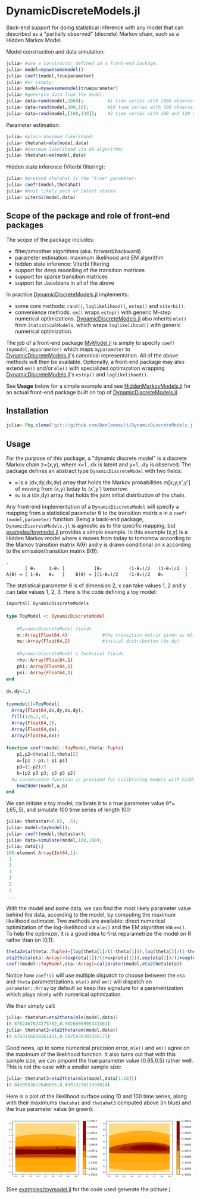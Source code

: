# DynamicDiscreteModels.jl

Back-end support for doing statistical inference with any model that can described as a "partially observed" (discrete) Markov chain, such as a Hidden Markov Model.


Model construction and data simulation:

~~~julia
julia> #use a constructor defined in a front-end package:
julia> model=myawesomemodel()
julia> coef!(model,trueparameter)
julia> #or simply:
julia> model=myawesomemodel(trueparameter)
julia> #generate data from the model:
julia> data=rand(model,1000);         #1 time series with 1000 observations
julia> data=rand(model,100,10);       #10 time series with 100 observations each
julia> data=rand(model,[100,120]);    #2 time series with 100 and 120 observations resp.
~~~

Parameter estimation:

~~~julia
julia> #plain maximum likelihood:
julia> thetahat=mle(model,data)
julia> #maximum likelihood via EM algorithm:
julia> thetahat=em(model,data)
~~~

Hidden state inference (Viterbi filtering):
~~~julia
julia> #pretend thetahat is the "true" parameter:
julia> coef!(model,thetahat)
julia> #most likely path of latent states:
julia> viterbi(model,data)
~~~

## Scope of the package and role of front-end packages

The scope of the package includes:

- filter/smoother algorithms (aka. forward/backward)
- parameter estimation: maximum likelihood and EM algorithm
- hidden state inference: Viterbi filtering
- support for deep modelling of the transition matrices
- support for sparse transition matrices
- support for Jacobians in all of the above

In practice [DynamicDiscreteModels.jl](https://github.com/BenConnault/DynamicDiscreteModels.jl) implements:

- some core methods: `rand()`, `loglikelihood()`, `estep()` and `viterbi()`.
- convenience methods: `em()` wraps `estep()` with generic M-step numerical optimizations. [DynamicDiscreteModels.jl](https://github.com/BenConnault/DynamicDiscreteModels.jl) also inherits `mle()` from `StatisticalModels`, which wraps `loglikelihood()` with generic numerical optimization.

The job of a front-end package [MyModel.jl](http://imgc.allpostersimages.com/images/P-473-488-90/56/5632/N32MG00Z/posters/h-armstrong-roberts-mad-scientist-in-laboratory-mixing-chemicals.jpg) is simply to specify `coef!(mymodel,myparameter)` which maps `myparameter` to [DynamicDiscreteModels.jl](https://github.com/BenConnault/DynamicDiscreteModels.jl)'s canonical representation. All of the above methods will then be available. Optionally, a front-end package may also extend `em()` and/or `mle()` with specialized optimization wrapping [DynamicDiscreteModels.jl](https://github.com/BenConnault/DynamicDiscreteModels.jl)'s `estep()` and `loglikelihood()`.

See **Usage** below for a simple example and see [HiddenMarkovModels.jl](https://github.com/BenConnault/HiddenMarkovModels.jl) for an actual front-end package built on top of [DynamicDiscreteModels.jl](https://github.com/BenConnault/DynamicDiscreteModels.jl).


## Installation

~~~julia
julia> Pkg.clone("git://github.com/BenConnault/DynamicDiscreteModels.jl.git")
~~~

## Usage

For the purpose of this package, a "dynamic discrete model" is a discrete Markov chain z=(x,y), where x=1...dx is latent and y=1...dy is observed. The package defines an abstract type `DynamicDiscreteModel` with two fields:

- `m` is a (dx,dy,dx,dy) array that holds the Markov probabilities m[x,y,x',y'] of moving from (x,y) today to (x',y') tomorrow.
- `mu` is a (dx,dy) array that holds the joint initial distribution of the chain.

Any front-end implementation of a `DynamicDiscreteModel` will specify a mapping from a statistical parameter θ to the transition matrix `m` in a `coef!(model,parameter)` function. Being a back-end package, `DynamicDiscreteModels.jl` is agnostic as to the specific mapping, but [examples/toymodel.jl](examples/toymodel.jl) provides a simple example. In this example (x,y) is a Hidden Markov model where x moves from today to tomorrow according to the Markov transition matrix A(θ) and y is drawn conditional on x according to the emission/transition matrix B(θ):

~~~
.
       [ θ₁     1-θ₁ ]           [θ₂          (1-θ₂)/2   (1-θ₂)/2  ]
A(θ) = [ 1-θ₁   θ₁   ]    B(θ) = [(1-θ₂)/2    (1-θ₂)/2   θ₂        ]
~~~    

The statistical parameter θ is of dimension 2, x can take values 1, 2 and y can take values 1, 2, 3. Here is the code defining a toy model:

~~~julia
importall DynamicDiscreteModels

type ToyModel <: DynamicDiscreteModel

	#DynamicDiscreteModel fields
	m::Array{Float64,4}			  	#the transition matrix given as m[x,y,x',y']
	mu::Array{Float64,2}  			#initial distribution (dx,dy)

	#DynamicDiscreteModel's technical fields
	rho::Array{Float64,1}
	phi::Array{Float64,1}
	psi::Array{Float64,1}
end

dx,dy=2,3

toymodel()=ToyModel(
  Array(Float64,dx,dy,dx,dy),
  fill(1/6,2,3),
  Array(Float64,1),
  Array(Float64,dx),
  Array(Float64,dx))

function coef!(model::ToyModel,theta::Tuple)
	p1,p2=theta[1],theta[2]
	a=[p1 1-p1;1-p1 p1]
	p3=(1-p2)/2
	b=[p2 p3 p3; p3 p3 p2]
  #a convenience function is provided for calibrating models with hidden Markov structure
	hmm2ddm!(model,a,b)         
end
~~~


We can initiate a toy model, calibrate it to a true parameter value θ*=(.65,.5), and simulate 100 time series of length 100:

~~~julia
julia> thetastar=(.65, .5);
julia> model=toymodel();
julia> coef!(model,thetastar);
julia> data=simulate(model,100,100);
julia> data[1]
100-element Array{Int64,1}:
 1
 3
 1
 1
 2
 3
 ...
~~~


With the model and some data, we can find the most likely parameter value behind the data, according to the model, by computing the maximum likelihood estimator. Two methods are available: direct numerical optimization of the log-likelihood via `mle()` and the EM algorithm via `em()`. To help the optimizer, it is a good idea to first reparametrize the model on R rather than on [0,1]:

~~~julia
theta2eta(theta::Tuple)=[log(theta[1]/(1-theta[1])),log(theta[2]/(1-theta[2]))]
eta2theta(eta::Array)=(exp(eta[1])/(1+exp(eta[1])),exp(eta[2])/(1+exp(eta[2])))
coef!(model::ToyModel,eta::Array)=calibrate!(model,eta2theta(eta))
~~~

Notice how `coef!()` will use multiple dispatch to choose between the `eta` and `theta` parametrizations. `mle()` and `em()` will dispatch on `parameter::Array` by default so keep this signature for a parametrization which plays nicely with numerical optimization.

We then simply call:

~~~julia
julia> thetahat=eta2theta(mle(model,data))
(0.6762467624375702,0.5026000995341361)
julia> thetahat2=eta2theta(em(model,data))
(0.6763156818261421,0.5025930701695173)
~~~

Good news, up to some numerical precision error, `mle()` and `em()` agree on the maximum of the likelihood function. It also turns out that with this sample size, we can pinpoint the true parameter value (0.65,0.5) rather well. This is not the case with a smaller sample size:

~~~julia
julia> thetahat3=eta2theta(mle(model,data[1:10]))
(0.8420953672648955,0.4391327611992014)
~~~

Here is a plot of the likelihood surface using 10 and 100 time series, along with their maximums `thetahat` and `thetahat3` computed above (in blue) and the true parameter value (in green):

![](pic/readme.png)

(See [examples/toymodel.jl](examples/toymodel.jl) for the code used generate the picture.)
